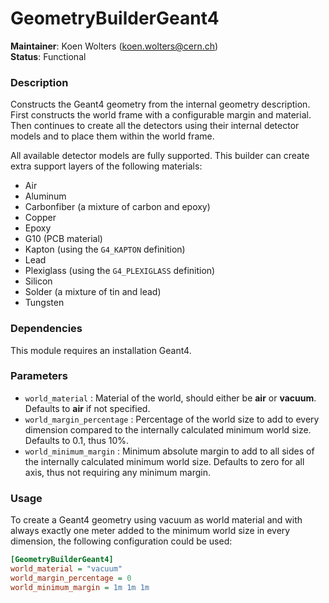 # GeometryBuilderGeant4
**Maintainer**: Koen Wolters (<koen.wolters@cern.ch>)  
**Status**: Functional  

### Description
Constructs the Geant4 geometry from the internal geometry description. First constructs the world frame with a configurable margin and material. Then continues to create all the detectors using their internal detector models and to place them within the world frame.

All available detector models are fully supported. This builder can create extra support layers of the following materials:

* Air
* Aluminum
* Carbonfiber (a mixture of carbon and epoxy)
* Copper
* Epoxy
* G10 (PCB material)
* Kapton (using the `G4_KAPTON` definition)
* Lead
* Plexiglass (using the `G4_PLEXIGLASS` definition)
* Silicon
* Solder (a mixture of tin and lead)
* Tungsten

### Dependencies

This module requires an installation Geant4.

### Parameters
* `world_material` : Material of the world, should either be **air** or **vacuum**. Defaults to **air** if not specified.
* `world_margin_percentage` : Percentage of the world size to add to every dimension compared to the internally calculated minimum world size. Defaults to 0.1, thus 10%.
* `world_minimum_margin` : Minimum absolute margin to add to all sides of the internally calculated minimum world size. Defaults to zero for all axis, thus not requiring any minimum margin.

### Usage
To create a Geant4 geometry using vacuum as world material and with always exactly one meter added to the minimum world size in every dimension, the following configuration could be used:

```ini
[GeometryBuilderGeant4]
world_material = "vacuum"
world_margin_percentage = 0
world_minimum_margin = 1m 1m 1m
```
